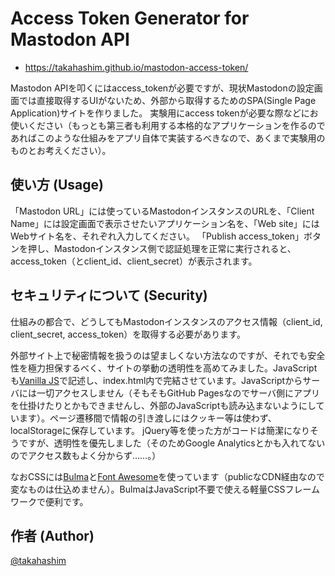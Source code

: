 # Access Token Generator for Mastodon API

* https://takahashim.github.io/mastodon-access-token/

Mastodon APIを叩くにはaccess_tokenが必要ですが、現状Mastodonの設定画面では直接取得するUIがないため、外部から取得するためのSPA(Single Page Application)サイトを作りました。
実験用にaccess tokenが必要な際などにお使いください（もっとも第三者も利用する本格的なアプリケーションを作るのであればこのような仕組みをアプリ自体で実装するべきなので、あくまで実験用のものとお考えください）。

## 使い方 (Usage)

「Mastodon URL」には使っているMastodonインスタンスのURLを、「Client Name」には設定画面で表示させたいアプリケーション名を、「Web site」にはWebサイト名を、それぞれ入力してください。
「Publish access_token」ボタンを押し、Mastodonインスタンス側で認証処理を正常に実行されると、access_token（とclient_id、client_secret）が表示されます。

## セキュリティについて (Security)

仕組みの都合で、どうしてもMastodonインスタンスのアクセス情報（client_id, client_secret, access_token）を取得する必要があります。

外部サイト上で秘密情報を扱うのは望ましくない方法なのですが、それでも安全性を極力担保するべく、サイトの挙動の透明性を高めてみました。JavaScriptも[Vanilla JS](http://vanilla-js.com/)で記述し、index.html内で完結させています。JavaScriptからサーバには一切アクセスしません（そもそもGitHub Pagesなのでサーバ側にアプリを仕掛けたりとかもできませんし、外部のJavaScriptも読み込まないようにしています）。ページ遷移間で情報の引き渡しにはクッキー等は使わず、localStorageに保存しています。
jQuery等を使った方がコードは簡潔になりそうですが、透明性を優先しました（そのためGoogle Analyticsとかも入れてないのでアクセス数もよく分からず……。）


なおCSSには<a href="http://bulma.io/">Bulma</a>と<a href="http://fontawesome.io/">Font Awesome</a>を使っています（publicなCDN経由なので変なものは仕込めません）。BulmaはJavaScript不要で使える軽量CSSフレームワークで便利です。

## 作者 (Author)

[@takahashim](https://mstdn.jp/takahashim)
